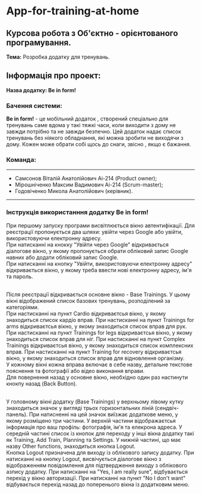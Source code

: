 # App-for-training-at-home 

## Курсова робота з Об'єктно - орієнтованого програмування.

**Тема:** Розробка додатку для тренувань.

## Інформація про проект: 

**Назва додатку: Be in form!** 

### Бачення системи:

**Be in form!** - це мобільний додаток , створений спеціально для тренувань саме вдома у такі тяжкі часи, коли виходити з дому не завжди потрібно та не завжди безпечно. 
Цей додаток надає список тренувань без ніякого обладнання, які можна зробити не виходячи з дому. Кожен може обрати собі щось до снаги, звісно , якщо є бажання.

### Команда:
------------

- Самсонов Віталій Анатолійович Аі-214 (Product owner);
- Мірошніченко Максим Вадимович Аі-214 (Scrum-master);
- Годовіченко Микола Анатолійович (керівник). 

-----------

### Інструкція використанння додатку Be in form!

При першому запуску програми висвітлюється вікно автентифікації. Для реєстрації пропонується два шляхи: увійти через Google або увійти, використовуючи електронну адресу.<br>
При натисканні на кнокку "Увійти через Google" відкривається діалогове вікно, у якому пропонується обрати обліковий запис Google навних або додати обліковий запис Google.<br>
При натисканні на кнопку "Увійти, використовуючи електронну адресу" відкривається вікно,  у якому треба ввести нові електронну адресу, ім'я та пароль.<br><br>

Після реєстрації відкривається основне вікно  - Base Trainings. У цьому вікні відображений список базових тренувань, розподілений за категоріями.<br>
При настисканні на пункт Cardio відкриваєтсья вікно, у якому знаходиться список кардіо вправ. При настисканні на пункт Trainings for arms відкриваєтсья вікно, у якому знаходиться список вправ для рук.
При настисканні на пункт Trainings for legs відкриваєтсья вікно, у якому знаходиться список вправ для ніг. При настисканні на пункт Complex Trainings відкриваєтсья вікно, у якому знаходиться список комплексних вправ.
При настисканні на пункт Training for recovery відкриваєтсья вікно, у якому знаходиться список вправ для відновлення організму.<br>
У кожному вікні кожна вправа включає в себе назву, детальне текстове пояснення та фотографії або відео виконання вправи.<br>
Для повернення назад у основне вікно, необхідно один раз настинути кнокпу назад (Back Button).<br><br>

У головному вікні додатку (Base Trainings) у верхньому лівому кутку знаходиться значок у вигляді трьох горизонтальних ліній (сендвіч-панель). При натисненні на цей значок виїзжає додаткове меню, у якому розміщено три частини. У верхній частини відображаєтсья інформація про ваш профіль: фотографія, ім'я та елекрона адреса. У середній частині список із кнопок для переходу у інші вікна додатку такі як Training, Add Train, Planning та Settings. У нижній частині, що має назву Other functions, знаходиться кнопка Logout.<br>
Кнопка Logout призначена для виходу із облікового запису додатку. При натисканні на кнопку Logout, висвічується діалогове вікно з відображенням повідомлення для підтвердження виходу з облікового азпису додатку. При натисканні на "Yes, I am really sure", відбувається перехід у вікно авторизації. При натисканні на пункт "No I don't want" відбувається перехід назад до поперенього вікна із додатковим меню.<br>

